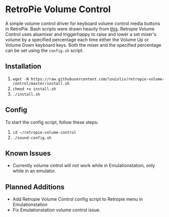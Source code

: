 # RetroPie Volume Control
A simple volume control driver for keyboard volume control media buttons in RetroPie. Bash scripts were drawn heavily from [this](https://github.com/Naprosnia/RetroPie_BGM_Player). Retropie Volume Control uses alsamixer and triggerhappy to raise and lower a set mixer's volume by a specified percentage each time either the Volume Up or Volume Down keyboard keys. Both the mixer and the specified percentage can be set using the `config.sh` script. 

## Installation
1. `wget -N https://raw.githubusercontent.com/louisliv/retropie-volume-control/master/install.sh`
2. `chmod +x install.sh`
3. `./install.sh`

## Config
To start the config script, follow these steps:
1. `cd ~/retropie-volume-control`
2. `./sound-config.sh`

## Known Issues
* Currently volume cintrol will not work while in Emulationstation, only while in an emulator.

## Planned Additions
* Add Retropie Volume Control config script to Retropie menu in Emulationstation
* Fix Emulationstation volume control issue. 
